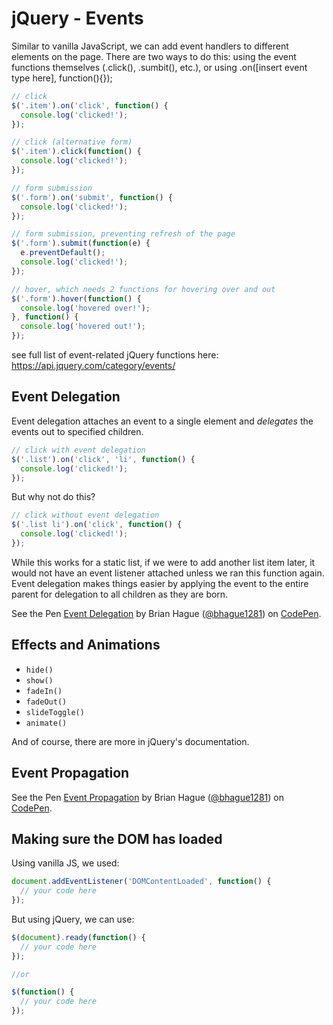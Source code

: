# jQuery - Events

Similar to vanilla JavaScript, we can add event handlers to different elements on the page. There are two ways to do this: using the event functions themselves (.click(), .sumbit(), etc.), or using .on([insert event type here], function(){});

```js
// click
$('.item').on('click', function() {
  console.log('clicked!');
});

// click (alternative form)
$('.item').click(function() {
  console.log('clicked!');
});

// form submission
$('.form').on('submit', function() {
  console.log('clicked!');
});

// form submission, preventing refresh of the page
$('.form').submit(function(e) {
  e.preventDefault();
  console.log('clicked!');
});

// hover, which needs 2 functions for hovering over and out
$('.form').hover(function() {
  console.log('hovered over!');
}, function() {
  console.log('hovered out!');
});

```

see full list of event-related jQuery functions here: https://api.jquery.com/category/events/

## Event Delegation

Event delegation attaches an event to a single element and *delegates* the events out to specified children.

```js
// click with event delegation
$('.list').on('click', 'li', function() {
  console.log('clicked!');
});
```

But why not do this?

```js
// click without event delegation
$('.list li').on('click', function() {
  console.log('clicked!');
});
```

While this works for a static list, if we were to add another list item later, it would not have an event listener attached unless we ran this function again. Event delegation makes things easier by applying the event to the entire parent for delegation to all children as they are born.

<p data-height="265" data-theme-id="0" data-slug-hash="wWwdxP" data-default-tab="js,result" data-user="bhague1281" data-embed-version="2" class="codepen">See the Pen <a href="http://codepen.io/bhague1281/pen/wWwdxP/">Event Delegation</a> by Brian Hague (<a href="http://codepen.io/bhague1281">@bhague1281</a>) on <a href="http://codepen.io">CodePen</a>.</p>

## Effects and Animations

* `hide()`
* `show()`
* `fadeIn()`
* `fadeOut()`
* `slideToggle()`
* `animate()`

And of course, there are more in jQuery's documentation.

## Event Propagation

<p data-height="465" data-theme-id="0" data-slug-hash="XKrRYQ" data-default-tab="js,result" data-user="bhague1281" data-embed-version="2" class="codepen">See the Pen <a href="http://codepen.io/bhague1281/pen/XKrRYQ/">Event Propagation</a> by Brian Hague (<a href="http://codepen.io/bhague1281">@bhague1281</a>) on <a href="http://codepen.io">CodePen</a>.</p>

## Making sure the DOM has loaded

Using vanilla JS, we used:

```js
document.addEventListener('DOMContentLoaded', function() {
  // your code here
});
```

But using jQuery, we can use:

```js
$(document).ready(function() {
  // your code here
});

//or

$(function() {
  // your code here
});
```
